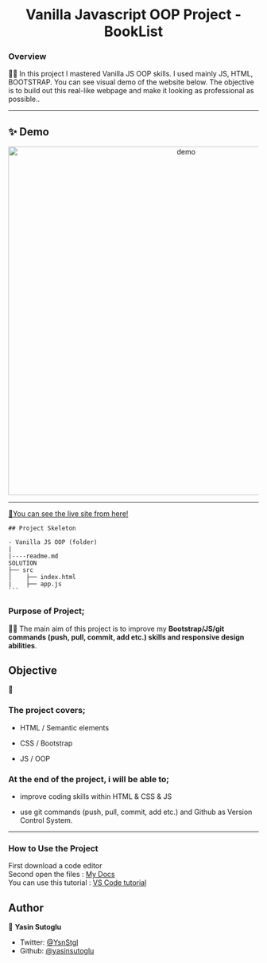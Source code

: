 <h1 align="center">Vanilla Javascript OOP Project - BookList</h1>

<h3>Overview</h3>
👨‍💻 In this project I mastered Vanilla JS OOP skills. I used mainly JS, HTML, BOOTSTRAP. You can see visual demo of the website below. The objective is to build out this real-like webpage and make it looking as professional as possible..
<hr>

## ✨ Demo

 <p align="center">
  <img width="700" align="center" src="./public/gif/readme.gif" alt="demo"/>   
</p>

<!-- ![Alt text](https://giphy.com/peekasso)  -->

<hr>

[📍You can see the live site from here!](https://todoaappwithtypescript.vercel.app/)

<!-- ------------------------------------------------------ -->
````
## Project Skeleton 

- Vanilla JS OOP (folder)
|
|----readme.md         
SOLUTION
├── src
│    ├── index.html
|    ├── app.js
```
````
<!-- --------------------------------------- -->
### Purpose of Project;

👨‍💻 The main aim of this project is to improve my <b>Bootstrap/JS/git commands (push, pull, commit, add etc.) skills and responsive design abilities</b>.

## Objective

🎯

### The project covers;

- HTML / Semantic elements 

- CSS / Bootstrap

- JS / OOP


### At the end of the project, i will be able to;

- improve coding skills within HTML & CSS & JS 

- use git commands (push, pull, commit, add etc.) and Github as Version Control System.


<hr>
<h3>How to Use the Project</h3>
<span>First download a code editor </span>
<br><span>Second open the files : </span><a href='https://github.com/yasinsutoglu/VanillaJS_OOP-Projectp'>My Docs</a>
<br><span>You can use this tutorial : </span><a href='https://www.youtube.com/watch?v=fJEbVCrEMSE'>VS Code tutorial</a>


<!-- ------------------------------------------------------------------------- -->
<!-- ## 🚀 Usage

Make sure you have [npx](https://www.npmjs.com/package/npx) installed (`npx` is shipped by default since npm `5.2.0`)

Just run the following command at the root of your project and answer questions:

```sh
npx readme-md-generator
```

Or use default values for all questions (`-y`):

```sh
npx readme-md-generator -y
```

Use your own `ejs` README template (`-p`):

```sh
npx readme-md-generator -p path/to/my/own/template.md
```

You can find [ejs README template examples here](https://github.com/kefranabg/readme-md-generator/tree/master/templates). -->

<!-- -------------------------------------------------------------------------- -->

<!-- ## Code Contributors

This project exists thanks to all the people who contribute. [[Contribute](CONTRIBUTING.md)].
<a href="https://github.com/kefranabg/readme-md-generator/graphs/contributors"><img src="https://opencollective.com/readme-md-generator/contributors.svg?width=890&button=false" /></a>
 -->

<!-- ## 🤝 Contributing

Contributions, issues and feature requests are welcome.<br />
Feel free to check [issues page](https://github.com/kefranabg/readme-md-generator/issues) if you want to contribute.<br />
[Check the contributing guide](./CONTRIBUTING.md).<br /> -->


<!-- ------------------------------------------------------------------------------------- -->
## Author

👤 **Yasin Sutoglu**

- Twitter: [@YsnStgl](https://twitter.com/YsnStgl)
- Github: [@yasinsutoglu](https://github.com/yasinsutoglu)

